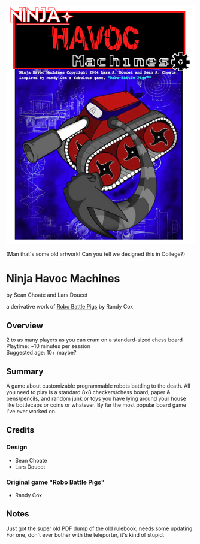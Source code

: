 ![Ninja Havoc Machines Logo](/ninja_havoc_machines/images/logo.png)

(Man that's some old artwork! Can you tell we designed this in College?)

# Ninja Havoc Machines

by Sean Choate and Lars Doucet

a derivative work of [Robo Battle Pigs](http://cox-tv.com/games/mygames/robobattlepigs.html) by Randy Cox

## Overview

2 to as many players as you can cram on a standard-sized chess board  
Playtime: ~10 minutes per session  
Suggested age: 10+ maybe?  

## Summary
A game about customizable programmable robots battling to the death. All you need to play is a standard 8x8 checkers/chess board, paper & pens/pencils, and random
junk or toys you have lying around your house like bottlecaps or coins or whatever. By far the most popular board game I've ever worked on.

## Credits

### Design
- Sean Choate
- Lars Doucet

### Original game "Robo Battle Pigs"
- Randy Cox

## Notes

Just got the super old PDF dump of the old rulebook, needs some updating. For one, don't ever bother with the teleporter, it's kind of stupid.
